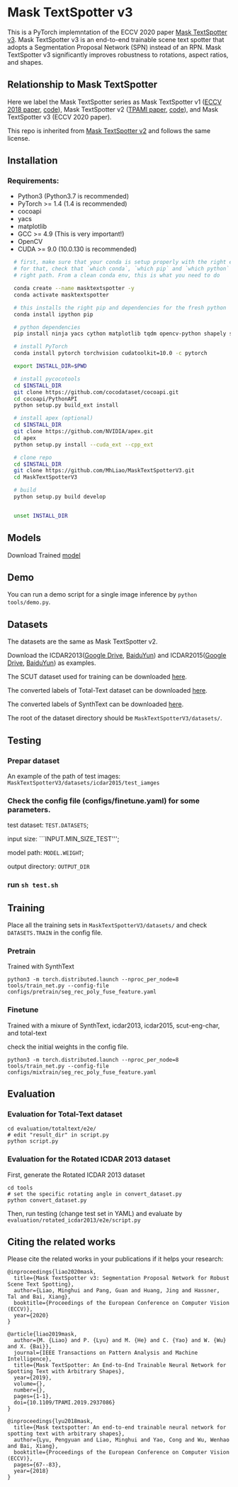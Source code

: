 # Mask TextSpotter v3
This is a PyTorch implemntation of the ECCV 2020 paper [Mask TextSpotter v3](https://arxiv.org/abs/2007.09482). Mask TextSpotter v3 is an end-to-end trainable scene text spotter that adopts a Segmentation Proposal Network (SPN) instead of an RPN. Mask TextSpotter v3 significantly improves robustness to rotations, aspect ratios, and shapes.

## Relationship to Mask TextSpotter
Here we label the Mask TextSpotter series as Mask TextSpotter v1 ([ECCV 2018 paper](https://openaccess.thecvf.com/content_ECCV_2018/papers/Pengyuan_Lyu_Mask_TextSpotter_An_ECCV_2018_paper.pdf), [code](https://github.com/lvpengyuan/masktextspotter.caffe2)), Mask TextSpotter v2 ([TPAMI paper](https://ieeexplore.ieee.org/document/8812908), [code](https://github.com/MhLiao/MaskTextSpotter)), and Mask TextSpotter v3 (ECCV 2020 paper).

This repo is inherited from [Mask TextSpotter v2](https://github.com/MhLiao/MaskTextSpotter) and follows the same license.

## Installation

### Requirements:
- Python3 (Python3.7 is recommended)
- PyTorch >= 1.4 (1.4 is recommended)
- cocoapi
- yacs
- matplotlib
- GCC >= 4.9 (This is very important!)
- OpenCV
- CUDA >= 9.0 (10.0.130 is recommended)


```bash
  # first, make sure that your conda is setup properly with the right environment
  # for that, check that `which conda`, `which pip` and `which python` points to the
  # right path. From a clean conda env, this is what you need to do

  conda create --name masktextspotter -y
  conda activate masktextspotter

  # this installs the right pip and dependencies for the fresh python
  conda install ipython pip

  # python dependencies
  pip install ninja yacs cython matplotlib tqdm opencv-python shapely scipy tensorboardX pyclipper Polygon3 editdistance 

  # install PyTorch
  conda install pytorch torchvision cudatoolkit=10.0 -c pytorch

  export INSTALL_DIR=$PWD

  # install pycocotools
  cd $INSTALL_DIR
  git clone https://github.com/cocodataset/cocoapi.git
  cd cocoapi/PythonAPI
  python setup.py build_ext install

  # install apex (optional)
  cd $INSTALL_DIR
  git clone https://github.com/NVIDIA/apex.git
  cd apex
  python setup.py install --cuda_ext --cpp_ext

  # clone repo
  cd $INSTALL_DIR
  git clone https://github.com/MhLiao/MaskTextSpotterV3.git
  cd MaskTextSpotterV3

  # build
  python setup.py build develop


  unset INSTALL_DIR
```

## Models
Download Trained [model](https://drive.google.com/file/d/1XQsikiNY7ILgZvmvOeUf9oPDG4fTp0zs/view?usp=sharing)

## Demo 
You can run a demo script for a single image inference by ```python tools/demo.py```.

## Datasets
The datasets are the same as Mask TextSpotter v2.

Download the ICDAR2013([Google Drive](https://drive.google.com/open?id=1sptDnAomQHFVZbjvnWt2uBvyeJ-gEl-A), [BaiduYun](https://pan.baidu.com/s/18W2aFe_qOH8YQUDg4OMZdw)) and ICDAR2015([Google Drive](https://drive.google.com/open?id=1HZ4Pbx6TM9cXO3gDyV04A4Gn9fTf2b5X), [BaiduYun](https://pan.baidu.com/s/16GzPPzC5kXpdgOB_76A3cA)) as examples.

The SCUT dataset used for training can be downloaded [here](https://drive.google.com/file/d/1BpE2GEFF7Ay7jPqgaeHxMmlXvM-1Es5_/view?usp=sharing).

The converted labels of Total-Text dataset can be downloaded [here](https://1drv.ms/u/s!ArsnjfK83FbXgcpti8Zq9jSzhoQrqw?e=99fukk).

The converted labels of SynthText can be downloaded [here](https://1drv.ms/u/s!ArsnjfK83FbXgb5vgOOVPYywgCWuQw?e=UPuNTa).

The root of the dataset directory should be ```MaskTextSpotterV3/datasets/```.

## Testing
### Prepar dataset
An example of the path of test images: ```MaskTextSpotterV3/datasets/icdar2015/test_iamges```

### Check the config file (configs/finetune.yaml) for some parameters.
test dataset: ```TEST.DATASETS```; 

input size: ```INPUT.MIN_SIZE_TEST''';

model path: ```MODEL.WEIGHT```;

output directory: ```OUTPUT_DIR```

### run ```sh test.sh```


## Training
Place all the training sets in ```MaskTextSpotterV3/datasets/``` and check ```DATASETS.TRAIN``` in the config file.
### Pretrain
Trained with SynthText

```python3 -m torch.distributed.launch --nproc_per_node=8 tools/train_net.py --config-file configs/pretrain/seg_rec_poly_fuse_feature.yaml ```
### Finetune
Trained with a mixure of SynthText, icdar2013, icdar2015, scut-eng-char, and total-text

check the initial weights in the config file.

```python3 -m torch.distributed.launch --nproc_per_node=8 tools/train_net.py --config-file configs/mixtrain/seg_rec_poly_fuse_feature.yaml ```

## Evaluation
### Evaluation for Total-Text dataset

```
cd evaluation/totaltext/e2e/
# edit "result_dir" in script.py
python script.py
```

### Evaluation for the Rotated ICDAR 2013 dataset
First, generate the Rotated ICDAR 2013 dataset
```
cd tools
# set the specific rotating angle in convert_dataset.py
python convert_dataset.py
```
Then, run testing (change test set in YAML) and evaluate by ```evaluation/rotated_icdar2013/e2e/script.py```

## Citing the related works

Please cite the related works in your publications if it helps your research:

    @inproceedings{liao2020mask,
      title={Mask TextSpotter v3: Segmentation Proposal Network for Robust Scene Text Spotting},
      author={Liao, Minghui and Pang, Guan and Huang, Jing and Hassner, Tal and Bai, Xiang},
      booktitle={Proceedings of the European Conference on Computer Vision (ECCV)},
      year={2020}
    }

    @article{liao2019mask,
      author={M. {Liao} and P. {Lyu} and M. {He} and C. {Yao} and W. {Wu} and X. {Bai}},
      journal={IEEE Transactions on Pattern Analysis and Machine Intelligence},
      title={Mask TextSpotter: An End-to-End Trainable Neural Network for Spotting Text with Arbitrary Shapes},
      year={2019},
      volume={},
      number={},
      pages={1-1},
      doi={10.1109/TPAMI.2019.2937086}
    }
    
    @inproceedings{lyu2018mask,
      title={Mask textspotter: An end-to-end trainable neural network for spotting text with arbitrary shapes},
      author={Lyu, Pengyuan and Liao, Minghui and Yao, Cong and Wu, Wenhao and Bai, Xiang},
      booktitle={Proceedings of the European Conference on Computer Vision (ECCV)},
      pages={67--83},
      year={2018}
    }
    

